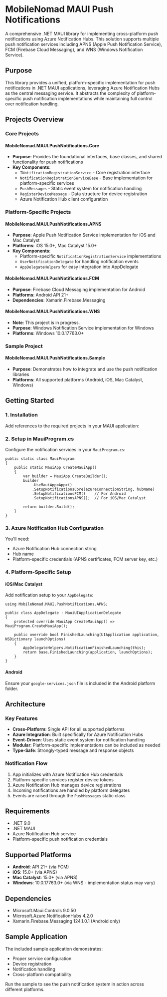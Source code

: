 # MobileNomad MAUI Push Notifications

A comprehensive .NET MAUI library for implementing cross-platform push notifications using Azure Notification Hubs. This solution supports multiple push notification services including APNS (Apple Push Notification Service), FCM (Firebase Cloud Messaging), and WNS (Windows Notification Service).

## Purpose

This library provides a unified, platform-specific implementation for push notifications in .NET MAUI applications, leveraging Azure Notification Hubs as the central messaging service. It abstracts the complexity of platform-specific push notification implementations while maintaining full control over notification handling.

## Projects Overview

### Core Projects

#### **MobileNomad.MAUI.PushNotifications.Core**
- **Purpose**: Provides the foundational interfaces, base classes, and shared functionality for push notifications
- **Key Components**:
  - `INotificationRegistrationService` - Core registration interface
  - `NotificationRegistrationServiceBase` - Base implementation for platform-specific services
  - `PushMessages` - Static event system for notification handling
  - `RegisterDeviceMessage` - Data structure for device registration
  - Azure Notification Hub client configuration

### Platform-Specific Projects

#### **MobileNomad.MAUI.PushNotifications.APNS**
- **Purpose**: Apple Push Notification Service implementation for iOS and Mac Catalyst
- **Platforms**: iOS 15.0+, Mac Catalyst 15.0+
- **Key Components**:
  - Platform-specific `NotificationRegistrationService` implementations
  - `UserNotificationDelegate` for handling notification events
  - `AppDelegateHelpers` for easy integration into AppDelegate

#### **MobileNomad.MAUI.PushNotifications.FCM**
- **Purpose**: Firebase Cloud Messaging implementation for Android
- **Platforms**: Android API 21+
- **Dependencies**: Xamarin.Firebase.Messaging

#### **MobileNomad.MAUI.PushNotifications.WNS**
- **Note**: This project is in progress.
- **Purpose**: Windows Notification Service implementation for Windows
- **Platforms**: Windows 10.0.17763.0+

### Sample Project

#### **MobileNomad.MAUI.PushNotifications.Sample**
- **Purpose**: Demonstrates how to integrate and use the push notification libraries
- **Platforms**: All supported platforms (Android, iOS, Mac Catalyst, Windows)

## Getting Started

### 1. Installation

Add references to the required projects in your MAUI application:
<ProjectReference Include="path\to\MobileNomad.MAUI.PushNotifications.Core.csproj" />
<ProjectReference Include="path\to\MobileNomad.MAUI.PushNotifications.APNS.csproj" />
<ProjectReference Include="path\to\MobileNomad.MAUI.PushNotifications.FCM.csproj" />
### 2. Setup in MauiProgram.cs

Configure the notification services in your `MauiProgram.cs`:
```
public static class MauiProgram
{
    public static MauiApp CreateMauiApp()
    {
        var builder = MauiApp.CreateBuilder();
        builder
            .UseMauiApp<App>()
            .SetupNotificationsCore(azureConnectionString, hubName)
            .SetupNotificationsFCM()    // For Android
            .SetupNotificationsAPNS();  // For iOS/Mac Catalyst

        return builder.Build();
    }
}
```
### 3. Azure Notification Hub Configuration

You'll need:
- Azure Notification Hub connection string
- Hub name
- Platform-specific credentials (APNS certificates, FCM server key, etc.)

### 4. Platform-Specific Setup

#### iOS/Mac Catalyst
Add notification setup to your `AppDelegate`:
```
using MobileNomad.MAUI.PushNotifications.APNS;

public class AppDelegate : MauiUIApplicationDelegate
{
    protected override MauiApp CreateMauiApp() => MauiProgram.CreateMauiApp();

    public override bool FinishedLaunching(UIApplication application, NSDictionary launchOptions)
    {
        AppDelegateHelpers.NotificationFinishedLaunching(this);
        return base.FinishedLaunching(application, launchOptions);
    }
}
```
#### Android
Ensure your `google-services.json` file is included in the Android platform folder.

## Architecture

### Key Features

- **Cross-Platform**: Single API for all supported platforms
- **Azure Integration**: Built specifically for Azure Notification Hubs
- **Event-Driven**: Uses static event system for notification handling
- **Modular**: Platform-specific implementations can be included as needed
- **Type-Safe**: Strongly-typed message and response objects

### Notification Flow

1. App initializes with Azure Notification Hub credentials
2. Platform-specific services register device tokens
3. Azure Notification Hub manages device registrations
4. Incoming notifications are handled by platform delegates
5. Events are raised through the `PushMessages` static class

## Requirements

- .NET 9.0
- .NET MAUI
- Azure Notification Hub service
- Platform-specific push notification credentials

## Supported Platforms

- **Android**: API 21+ (via FCM)
- **iOS**: 15.0+ (via APNS)
- **Mac Catalyst**: 15.0+ (via APNS)
- **Windows**: 10.0.17763.0+ (via WNS - implementation status may vary)

## Dependencies

- Microsoft.Maui.Controls 9.0.50
- Microsoft.Azure.NotificationHubs 4.2.0
- Xamarin.Firebase.Messaging 124.1.0.1 (Android only)

## Sample Application

The included sample application demonstrates:
- Proper service configuration
- Device registration
- Notification handling
- Cross-platform compatibility

Run the sample to see the push notification system in action across different platforms.
